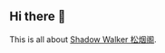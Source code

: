 ## Hi there 👋

<!--

**Here are some ideas to get you started:**

🙋‍♀️ A short introduction - what is your organization all about?
🌈 Contribution guidelines - how can the community get involved?
👩‍💻 Useful resources - where can the community find your docs? Is there anything else the community should know?
🍿 Fun facts - what does your team eat for breakfast?
🧙 Remember, you can do mighty things with the power of [Markdown](https://docs.github.com/github/writing-on-github/getting-started-with-writing-and-formatting-on-github/basic-writing-and-formatting-syntax)
-->

This is all about [Shadow Walker 松烟阁](https://edony.ink/).

<!-- 
** github-readme-stats NOT WORKING FOR ORGNIZATION NOW **

[![Shadow Walker's GitHub stats](https://github-readme-stats.vercel.app/api?username=edony-shadow-walker&count_private=true&show_icons=true&theme=radical)](https://github.com/anuraghazra/github-readme-stats)

-->
